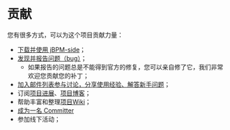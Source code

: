 # 贡献 #

您有很多方式，可以为这个项目贡献力量：

  * [下载并使用 jBPM-side](http://code.google.com/p/jbpmside/)；
  * [发现并报告问题（bug）](http://code.google.com/p/jbpmside/issues/entry)；
    * 如果报告的问题总是不能得到官方的修复，您可以亲自修了它，我们非常欢迎您贡献您的补丁；
  * [加入邮件列表参与讨论，分享使用经验、解答新手问题](http://groups.google.com/group/jbpmside)；
  * 订阅[项目进展](http://code.google.com/p/jbpmside/feeds)、[项目博客](http://snowfox2008.javaeye.com/rss)；
  * 帮助丰富和整理[项目Wiki](http://code.google.com/p/jbpmside/w/list)；
  * [成为一名 Committer](committer.md)
  * 参加线下活动；
